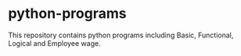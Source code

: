 # python-programs
This repository contains python programs including Basic, Functional, Logical and Employee wage.

